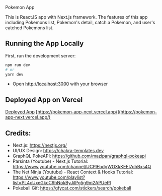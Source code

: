 Pokemon App

This is ReactJS app with Next.js framework. The features of this app including Pokemons list, Pokemon's detail, catch a Pokemon, and user's catched Pokemons list.

## Running the App Locally

First, run the development server:

```bash
npm run dev
# or
yarn dev
```

- Open [http://localhost:3000](http://localhost:3000) with your browser

## Deployed App on Vercel

[Deployed App](https://pokemon-app-next.vercel.app/pokemon/pikachu)
[https://pokemon-app-next.vercel.app/](https://pokemon-app-next.vercel.app/)

## Credits:

- Next.js: https://nextjs.org/
- UI/UX Design: https://chakra-templates.dev
- GraphQL PokeAPI: https://github.com/mazipan/graphql-pokeapi
- Parsinta (Youtube) - Next.js Tutorial: https://www.youtube.com/channel/UCPlEbdgWOXkKEEl7dhBxs4Q
- The Net Ninja (Youtube) - React Context & Hooks Tutorial: https://www.youtube.com/playlist?list=PL4cUxeGkcC9hNokByJilPg5g9m2APUePI
- Pokeball Gif: https://gfycat.com/stickers/search/pokeball
